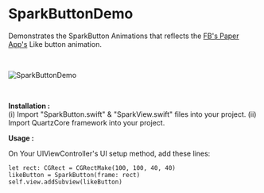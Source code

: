 SparkButtonDemo
===============
Demonstrates the SparkButton Animations that reflects the <a href="https://itunes.apple.com/us/app/paper-stories-from-facebook/id794163692?mt=8">FB's Paper App's</a> Like button animation.

<br>

![SparkButtonDemo](https://raw.githubusercontent.com/saravananImaginea/SparkButtonDemo/master/SparkButtonDemo.gif)

<br>

<b>Installation :</b><br/>
	(i) Import "SparkButton.swift" & "SparkView.swift" files into your project.
	(ii) Import QuartzCore framework into your project.
	
<b>Usage :</b>

On Your UIViewController's UI setup method, add these lines:
	
	let rect: CGRect = CGRectMake(100, 100, 40, 40)
    likeButton = SparkButton(frame: rect)
    self.view.addSubview(likeButton)
